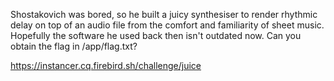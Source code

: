 Shostakovich was bored, so he built a juicy synthesiser to render rhythmic delay on top of an audio file from the comfort and familiarity of sheet music. Hopefully the software he used back then isn't outdated now. Can you obtain the flag in /app/flag.txt?

https://instancer.cq.firebird.sh/challenge/juice
